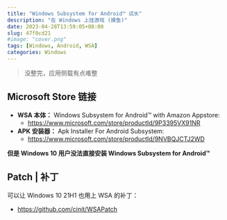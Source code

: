```yaml
---
title: "Windows Subsystem for Android™ 试水"
description: "在 Windows 上挂游戏 (摸鱼)"
date: 2023-04-28T13:59:05+08:00
slug: 47f8cd21
#image: "cover.png"
tags: [Windows, Android, WSA]
categories: Windows
---
```


> 没整完，应用侧载有点难整

## Microsoft Store 链接

- **WSA 本体：** Windows Subsystem for Android™ with Amazon Appstore:
    - <https://www.microsoft.com/store/productId/9P3395VX91NR>
- **APK 安装器：** Apk Installer For Android Subsystem:
    - <https://www.microsoft.com/store/productId/9NVBQJCTJ2WD>

**但是 Windows 10 用户没法直接安装 Windows Subsystem for Android™**

## Patch | 补丁

可以让 Windows 10 21H1 也用上 WSA 的补丁：

- <https://github.com/cinit/WSAPatch>